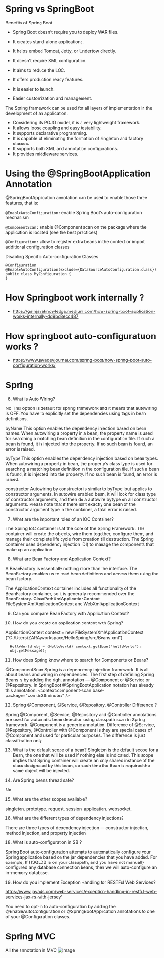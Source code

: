# Spring vs SpringBoot

Benefits of Spring Boot
-    Spring Boot doesn’t require you to deploy WAR files.

-    It creates stand-alone applications.
-    It helps embed Tomcat, Jetty, or Undertow directly.
-    It doesn’t require XML configuration.
-    It aims to reduce the LOC.
-    It offers production ready features.
-    It is easier to launch.
-    Easier customization and management.

 The Spring framework can be used for all layers of implementation in the development of an application.

-    Considering its POJO model, it is a very lightweight framework.
-    It allows loose coupling and easy testability.
-    It supports declarative programming.
-    It is capable of eliminating the formation of singleton and factory classes.
-    It supports both XML and annotation configurations.
-    It provides middleware services.


# Using the @SpringBootApplication Annotation

@SpringBootApplication annotation can be used to enable those three features, that is:

``@EnableAutoConfiguration:`` enable Spring Boot’s auto-configuration mechanism

``@ComponentScan:`` enable @Component scan on the package where the application is located (see the best practices)

``@Configuration:`` allow to register extra beans in the context or import additional configuration classes


Disabling Specific Auto-configuration Classes
```
@Configuration
@EnableAutoConfiguration(exclude={DataSourceAutoConfiguration.class})
public class MyConfiguration {
}
```


# How Springboot work internally ?
- https://gainjavaknowledge.medium.com/how-spring-boot-application-works-internally-dd9bd3ecc487


# How springboot auto-configuratuon works ?
-  https://www.javadevjournal.com/spring-boot/how-spring-boot-auto-configuration-works/

# Spring

6. What is Auto Wiring?

No
This option is default for spring framework and it means that autowiring is OFF. You have to explicitly set the dependencies using <property> tags in bean definitions.

byName
This option enables the dependency injection based on bean names. When autowiring a property in a bean, the property name is used for searching a matching bean definition in the configuration file. If such a bean is found, it is injected into the property. If no such bean is found, an error is raised.

byType
This option enables the dependency injection based on bean types. When autowiring a property in bean, the property’s class type is used for searching a matching bean definition in the configuration file. If such a bean is found, it is injected into the property. If no such bean is found, an error is raised.

 constructor
Autowiring by constructor is similar to byType, but applies to constructor arguments. In autowire enabled bean, it will look for class type of constructor arguments, and then do a autowire bytype on all constructor arguments. Please note that if there isn’t exactly one bean of the constructor argument type in the container, a fatal error is raised.

7. What are the important roles of an IOC Container?
 
The Spring IoC container is at the core of the Spring Framework. The container will create the objects, wire them together, configure them, and manage their complete life cycle from creation till destruction. The Spring container uses dependency injection (DI) to manage the components that make up an application.

8. What are Bean Factory and Application Context?
 
A BeanFactory is essentially nothing more than the interface.
The BeanFactory enables us to read bean definitions and access them using the bean factory.

The ApplicationContext container includes all functionality of the BeanFactory container, so it is generally recommended over the BeanFactory. ClassPathXmlApplicationContext  FileSystemXmlApplicationContext and WebXmlApplicationContext

9. Can you compare Bean Factory with Application Context?

10. How do you create an application context with Spring?
 
ApplicationContext context = new FileSystemXmlApplicationContext
         ("C:/Users/ZARA/workspace/HelloSpring/src/Beans.xml");
      
      HelloWorld obj = (HelloWorld) context.getBean("helloWorld");
      obj.getMessage();

11. How does Spring know where to search for Components or Beans?
 
@ComponentScan
Spring is a dependency injection framework. It is all about beans and wiring in dependencies.
The first step of defining Spring Beans is by adding the right annotation — @Component or @Service or @Repository.
In SpringBoot @SpringBootApplication notation has already this annotation.
<context:component-scan base-package="com.in28minutes" />

12. Spring @Component, @Service, @Repository, @Controller Difference ?
 
Spring @Component, @Service, @Repository and @Controller annotations are used for automatic bean detection using 
classpath scan in Spring framework. @Component is a generic annotation. Difference of @Service, @Repository, @Controller
 with @Component is they are special cases of @Component and used for particular purposes. The difference is just classification only.
 
13. What is the default scope of a bean?
Singleton is the default scope for a Bean, the one that will be used if nothing else is indicated. This scope implies that Spring container will create an only shared instance of the class designated by this bean, so each time the Bean is required the same object will be injected.

14. Are Spring beans thread safe?
 
No

15. What are the other scopes available?
 
singleton.
prototype.
request.
session.
application.
websocket.

16. What are the different types of dependency injections?
 
There are three types of dependency injection — constructor injection, method injection, and property injection

18. What is auto-configuration in SB ?
 
Spring Boot auto-configuration attempts to automatically configure your Spring application based on the jar dependencies that you have added. For example, If HSQLDB is on your classpath, and you have not manually configured any database connection beans, then we will auto-configure an in-memory database.

19. How do you implement Exception Handling for RESTFul Web Services?
 
https://www.java4s.com/web-services/exception-handling-in-restful-web-services-jax-rs-with-jersey/

You need to opt-in to auto-configuration by adding the @EnableAutoConfiguration or @SpringBootApplication annotations to one of your @Configuration classes.

# Spring MVC

All the annotation in MVC
![image](https://user-images.githubusercontent.com/29571875/138545223-2c4693cc-e279-4a6b-89a7-5a5331adbe1f.png)

